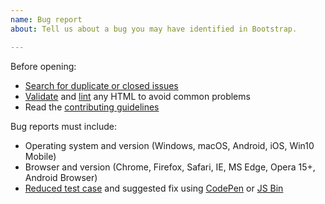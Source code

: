 ```yaml
---
name: Bug report
about: Tell us about a bug you may have identified in Bootstrap.

---
```


Before opening:

- [Search for duplicate or closed issues](https://github.com/twbs/bootstrap/issues?utf8=%E2%9C%93&q=is%3Aissue)
- [Validate](https://html5.validator.nu/) and [lint](https://github.com/twbs/bootlint#in-the-browser) any HTML to avoid
  common problems
- Read the [contributing guidelines](https://github.com/twbs/bootstrap/blob/master/CONTRIBUTING.md)

Bug reports must include:

- Operating system and version (Windows, macOS, Android, iOS, Win10 Mobile)
- Browser and version (Chrome, Firefox, Safari, IE, MS Edge, Opera 15+, Android Browser)
- [Reduced test case](https://css-tricks.com/reduced-test-cases/) and suggested fix using [CodePen](https://codepen.io/)
  or [JS Bin](https://jsbin.com/)
